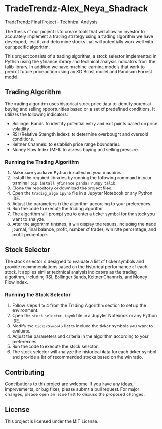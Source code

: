 # TradeTrendz-Alex_Neya_Shadrack
TradeTrendz Final Project - Technical Analysis

The thesis of our project is to create tools that will allow an investor to accurately implement a trading strategy using a trading algorithm we have developed, test it, and determine stocks that will potentially work well with our specific algorithm. 

This project consists of a trading algorithm, a stock selector implemented in Python using the yfinance library and technical analysis indicators from the talib library. In addition we have machine learning models that work to predict future price action using an XG Boost model and Randsom Forrest model. 

## Trading Algorithm

The trading algorithm uses historical stock price data to identify potential buying and selling opportunities based on a set of predefined conditions. It utilizes the following indicators:

- Bollinger Bands: to identify potential entry and exit points based on price volatility.
- RSI (Relative Strength Index): to determine overbought and oversold conditions.
- Keltner Channels: to establish price range boundaries.
- Money Flow Index (MFI): to assess buying and selling pressure.

### Running the Trading Algorithm

1. Make sure you have Python installed on your machine.
2. Install the required libraries by running the following command in your terminal: `pip install yfinance pandas numpy talib`.
3. Clone the repository or download the project files.
4. Open the `trading_algo.ipynb` file in a Jupyter Notebook or any Python IDE.
5. Adjust the parameters in the algorithm according to your preferences.
6. Run the code to execute the trading algorithm.
7. The algorithm will prompt you to enter a ticker symbol for the stock you want to analyze.
8. After the algorithm finishes, it will display the results, including the trade journal, final balance, profit, number of trades, win rate percentage, and profit percentage.

## Stock Selector

The stock selector is designed to evaluate a list of ticker symbols and provide recommendations based on the historical performance of each stock. It applies similar technical analysis indicators as the trading algorithm, including RSI, Bollinger Bands, Keltner Channels, and Money Flow Index.

### Running the Stock Selector

1. Follow steps 1 to 4 from the Trading Algorithm section to set up the environment.
2. Open the `stock_selector.ipynb` file in a Jupyter Notebook or any Python IDE.
3. Modify the `tickerSymbols` list to include the ticker symbols you want to evaluate.
4. Adjust the parameters and criteria in the algorithm according to your preferences.
5. Run the code to execute the stock selector.
6. The stock selector will analyze the historical data for each ticker symbol and provide a list of recommended stocks based on the win ratio.

## Contributing

Contributions to this project are welcome! If you have any ideas, improvements, or bug fixes, please submit a pull request. For major changes, please open an issue first to discuss the proposed changes.

## License

This project is licensed under the MIT License.
